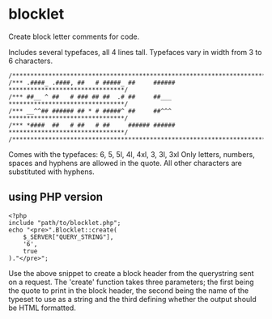 # blocklet

Create block letter comments for code.

Includes several typefaces, all 4 lines tall. Typefaces vary in width from 3 to 6 characters.

```
/******************************************************************************/
/*** .####_ .####, ##   # #####_ ##     ###### ********************************/
/*** ##__ ^ ##   # ### ## ##  .# ##     ##___  ********************************/
/*** __^^## ###### ## * # #####^ ##     ##^^^  ********************************/
/*** *####  ##   # ##   # ##     ###### ###### ********************************/
/******************************************************************************/
```

Comes with the typefaces: 6, 5, 5l, 4l, 4xl, 3, 3l, 3xl
Only letters, numbers, spaces and hyphens are allowed in the quote. All other characters are substituted with hyphens.

## using PHP version

```
<?php
include "path/to/blocklet.php";
echo "<pre>".Blocklet::create(
	$_SERVER["QUERY_STRING"],
	'6',
	true
)."</pre>";
```

Use the above snippet to create a block header from the querystring sent on a request.
The 'create' function takes three parameters; the first being the quote to print in the block header, the second being the name of the typeset to use as a string and the third defining whether the output should be HTML formatted.
